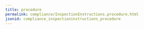 ```yaml
---
title: procedure
permalink: compliance/InspectionInstructions.procedure.html
jsonid: compliance_inspectioninstructions_procedure
---
```

